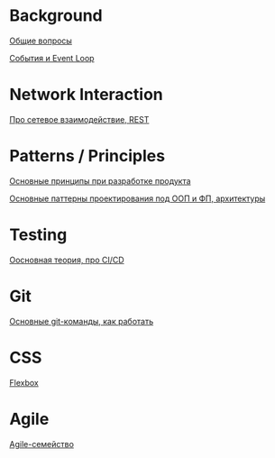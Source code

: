 Background
=====================

[Общие вопросы](./answers/all.md)

[События и Event Loop](./answers/events.md)

Network Interaction
=====================

[Про сетевое взаимодействие, REST](./answers/network.md)

Patterns / Principles
=====================

[Основные принципы при разработке продукта](./answers/principles.md)

[Основные паттерны проектирования под ООП и ФП, архитектуры](./answers/patterns.md)


Testing
=====================

[Оосновная теория, про СI/CD](./answers/tests.md)

Git
=====================
[Основные git-команды, как работать](./answers/git.md)

CSS 
=====================
[Flexbox](./answers/flexbox.md)

Agile 
=====================
[Agile-семейство](./answers/agile.md)